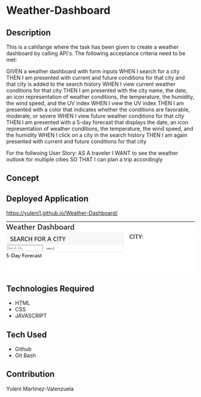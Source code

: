 # Weather-Dashboard

## Description
This is a cahllange where the task has been given to create a weather dashboard by calling API's. The following acceptance criteria need to be met:

GIVEN a weather dashboard with form inputs
WHEN I search for a city
THEN I am presented with current and future conditions for that city and that city is added to the search history
WHEN I view current weather conditions for that city
THEN I am presented with the city name, the date, an icon representation of weather conditions, the temperature, the humidity, the wind speed, and the UV index
WHEN I view the UV index
THEN I am presented with a color that indicates whether the conditions are favorable, moderate, or severe
WHEN I view future weather conditions for that city
THEN I am presented with a 5-day forecast that displays the date, an icon representation of weather conditions, the temperature, the wind speed, and the humidity
WHEN I click on a city in the search history
THEN I am again presented with current and future conditions for that city

For the follwoing User Story: 
AS A traveler
I WANT to see the weather outlook for multiple cities
SO THAT I can plan a trip accordingly

## Concept


## Deployed Application
https://yuleni1.github.io/Weather-Dashboard/


![Weather Dashboard](/assets/Screenshot%202022-06-12%20205425.png)


## Technologies Required

* HTML
* CSS
* JAVASCRIPT

## Tech Used

* Github
* Git Bash

## Contribution

Yuleni Martinez-Valenzuela

